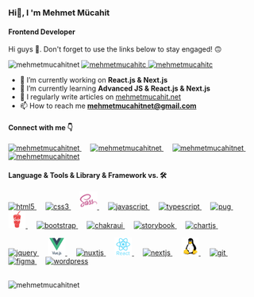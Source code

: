 ### Hi👋, I 'm Mehmet Mücahit</h3>
#### Frontend Developer

Hi guys 👋. Don't forget to use the links below to stay engaged! 🙃

<img src="https://komarev.com/ghpvc/?username=mehmetmucahitnet&label=Profile%20views&color=4b7bec&style=for-the-badge"
  alt="mehmetmucahitnet" />
<a href="https://github.com/mehmetmucahitnet" target="blank">
  <img
    src="https://img.shields.io/github/followers/mehmetmucahitnet?logo=github&label=Follow%20Me&color=4b7bec&style=for-the-badge"
    alt="mehmetmucahitc" />
</a>
<a href="https://twitter.com/mehmetmucahitc" target="blank">
  <img
    src="https://img.shields.io/twitter/follow/mehmetmucahitc?logo=twitter&label=Follow%20Me&color=4b7bec&style=for-the-badge"
    alt="mehmetmucahitc" />
</a>

- 🔭 I’m currently working on **React.js & Next.js**
- 🌱 I’m currently learning **Advanced JS & React.js & Next.js**
- 📝 I regularly write articles on [mehmetmucahit.net](mehmetmucahit.net)
- 📫 How to reach me **mehmetmucahitnet@gmail.com**

#### Connect with me 👇

<a href="https://instagram.com/mehmetmucahitnet" target="blank" title="Instagram">
  <img
    src="https://upload.wikimedia.org/wikipedia/commons/thumb/9/95/Instagram_logo_2022.svg/1200px-Instagram_logo_2022.svg.png"
    alt="mehmetmucahitnet" height="35" />
</a>&emsp;
<a href="https://twitter.com/mehmetmucahitc" target="blank" title="Twitter">
  <img src="https://upload.wikimedia.org/wikipedia/commons/thumb/4/4f/Twitter-logo.svg/1024px-Twitter-logo.svg.png"
    alt="mehmetmucahitnet" height="35" />
</a>&emsp;
<a href="https://linkedin.com/mehmetmucahitnet" target="blank" title="LinkedIN">
  <img src="https://brand.linkedin.com/content/dam/me/business/en-us/amp/brand-site/v2/bg/LI-Bug.svg.original.svg"
    alt="mehmetmucahitnet" height="35" />
</a>&emsp;
<a href="https://medium.com/@mehmetmucahitnet" target="blank" title="Medium">
  <img src="https://miro.medium.com/max/1400/1*psYl0y9DUzZWtHzFJLIvTw.png" alt="mehmetmucahitnet" height="35" />
</a>

#### Language & Tools & Library & Framework vs. 🛠

<a href="" target="_blank">
  <img
    src="https://upload.wikimedia.org/wikipedia/commons/thumb/6/61/HTML5_logo_and_wordmark.svg/1024px-HTML5_logo_and_wordmark.svg.png?20170517184425"
    alt="html5" height="35" title="HTML5" />
</a>&emsp;
<a href="" target="_blank">
  <img
    src="https://upload.wikimedia.org/wikipedia/commons/thumb/d/d5/CSS3_logo_and_wordmark.svg/726px-CSS3_logo_and_wordmark.svg.png?20160530175649"
    alt="css3" height="35" title="CSS3" />
</a>&emsp;
<a href="" target="_blank">
  <img src="https://raw.githubusercontent.com/devicons/devicon/master/icons/sass/sass-original.svg" alt="scss"
    height="35" title="SCSS" />
</a>&emsp;
<a href="" target="_blank">
  <img src="https://upload.wikimedia.org/wikipedia/commons/6/6a/JavaScript-logo.png?20120221235433" alt="javascript"
    height="35" title="Javascript" />
</a>&emsp;
<a href="" target="_blank">
  <img
    src="https://upload.wikimedia.org/wikipedia/commons/thumb/4/4c/Typescript_logo_2020.svg/1024px-Typescript_logo_2020.svg.png?20210506173343"
    alt="typescript" height="35" title="Typescript" />
</a>&emsp;
<a href="" target="_blank">
  <img src="https://cdn.worldvectorlogo.com/logos/pug.svg" alt="pug" height="35" title="Pug" />
</a>&emsp;
<a href="" target="_blank">
  <img src="https://raw.githubusercontent.com/devicons/devicon/master/icons/gulp/gulp-plain.svg" alt="gulpjs"
    height="35" title="Gulp JS" />
</a>&emsp;
<a href="" target="_blank">
  <img src="https://getbootstrap.com/docs/5.0/assets/brand/bootstrap-logo.svg" alt="bootstrap" height="35"
    title="Bootstrap" />
</a>&emsp;
<a href="" target="_blank">
  <img src="https://avatars.githubusercontent.com/u/54212428?s=200&v=4" alt="chakraui" height="35" title="Chakra UI" />
</a>&emsp;
<a href="https://storybook.js.org" target="_blank">
  <img src="https://static-00.iconduck.com/assets.00/storybook-icon-icon-412x512-341bo8r1.png" alt="storybook"
    height="35" title="Storybook" />
</a>&emsp;
<a href="https://www.chartjs.org" target="_blank">
  <img src="https://www.chartjs.org/media/logo-title.svg" alt="chartjs" height="35" title="Chart JS" />
</a>&emsp;<br><br>
<a href="https://jquery.com" target="_blank">
  <img src="https://www.joykal.com/wp-content/uploads/2019/09/jquery.png" alt="jquery" height="35" title="Jquery" />
</a>&emsp;
<a href="https://www.vuejs.org" target="_blank">
  <img src="https://raw.githubusercontent.com/devicons/devicon/master/icons/vuejs/vuejs-original-wordmark.svg"
    alt="vuejs" height="35" title="Vue.JS" />
</a>&emsp;
<a href="https://www.nuxtjs.org" target="_blank">
  <img src="https://www.vectorlogo.zone/logos/nuxtjs/nuxtjs-icon.svg" alt="nuxtjs" height="35" title="Nuxt.JS" />
</a>&emsp;
<a href="https://www.reactjs.org" target="_blank">
  <img src="https://raw.githubusercontent.com/devicons/devicon/master/icons/react/react-original-wordmark.svg"
    alt="reactjs" height="35" title="React.JS" />
</a>&emsp;
<a href="https://www.nextjs.org" target="_blank">
  <img src="https://cdn.worldvectorlogo.com/logos/nextjs-2.svg" alt="nextjs" height="35" title="Next.JS" />
</a>&emsp;
<a href="https://www.linux.org/" target="_blank">
  <img src="https://raw.githubusercontent.com/devicons/devicon/master/icons/linux/linux-original.svg" alt="linux"
    height="35" title="Linux" />
</a>&emsp;
<a href="https://git-scm.com/" target="_blank">
  <img src="https://www.vectorlogo.zone/logos/git-scm/git-scm-icon.svg" alt="git" height="35" title="Git" />
</a>&emsp;
<a href="https://www.figma.com" target="_blank">
  <img src="https://www.vectorlogo.zone/logos/figma/figma-icon.svg" alt="figma" height="35" title="Figma" />
</a>&emsp;
<a href="https://wordpress.org" target="_blank">
  <img
    src="https://upload.wikimedia.org/wikipedia/commons/thumb/9/98/WordPress_blue_logo.svg/2048px-WordPress_blue_logo.svg.png"
    alt="wordpress" height="35" title="Wordpress" />
</a>
<br><br>

<img src="https://github-readme-streak-stats.herokuapp.com/?user=mehmetmucahitnet&&theme=dracula"
  alt="mehmetmucahitnet" />
